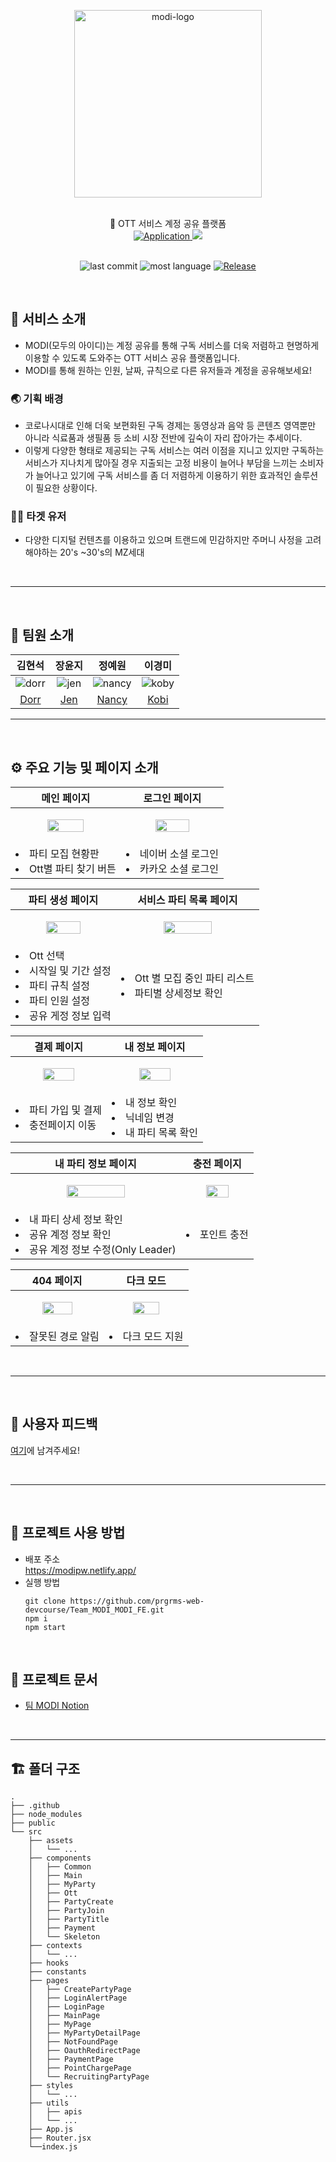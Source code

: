 <p align="center">
    <img src="https://user-images.githubusercontent.com/58318786/146792450-040c2bf7-964b-4828-b583-e28e636e19c7.png" alt="modi-logo" width="300" height="300">
</p>
<br>
<div align="center">
    🤝 OTT 서비스 계정 공유 플랫폼
    <br/>
    <a href="https://modipw.netlify.app/">
        <img alt="Application" src="https://img.shields.io/badge/모두의 아이디-MODI-yellowgreen?style=flat&link=https://modipw.netlify.app/" />
    </a>
    <a href="https://hits.seeyoufarm.com">
        <img src="https://hits.seeyoufarm.com/api/count/incr/badge.svg?url=https%3A%2F%2Fmodipw.netlify.app&count_bg=%23F18F3C&title_bg=%23555555&icon=&icon_color=%23E7E7E7&title=hits&edge_flat=false"/>
    </a>
    <br>
</div>
<br/>

<div align="center">

![last commit](https://img.shields.io/github/last-commit/prgrms-web-devcourse/Team_MODI_MODI_FE?color=5833C1)
![most language](https://img.shields.io/github/languages/top/prgrms-web-devcourse/Team_MODI_MODI_FE)
[![Release](https://img.shields.io/badge/release-v1.0.6-skyblue)](https://github.com/prgrms-web-devcourse/Team_MODI_MODI_FE/tree/main)

</div>
<br/>


## 🔎 서비스 소개
+ MODI(모두의 아이디)는 계정 공유를 통해 구독 서비스를 더욱 저렴하고 현명하게 이용할 수 있도록 도와주는 OTT 서비스 공유 플랫폼입니다. 
+ MODI를 통해 원하는 인원, 날짜, 규칙으로 다른 유저들과 계정을 공유해보세요!
### 🌏 기획 배경
+ 코로나시대로 인해 더욱 보편화된 구독 경제는 동영상과 음악 등 콘텐츠 영역뿐만 아니라 식료품과 생필품 등 소비 시장 전반에 깊숙이 자리 잡아가는 추세이다.
+ 이렇게 다양한 형태로 제공되는 구독 서비스는 여러 이점을 지니고 있지만 구독하는 서비스가 지나치게 많아질 경우 지출되는 고정 비용이 늘어나 부담을 느끼는 소비자가 늘어나고 있기에 
구독 서비스를 좀 더 저렴하게 이용하기 위한 효과적인 솔루션이 필요한 상황이다.
### 🙍‍♂️ 타겟 유저
- 다양한 디지털 컨텐츠를 이용하고 있으며 트랜드에 민감하지만 주머니 사정을 고려해야하는 20's ~30's의 MZ세대 
<br/>

---



<br/>

## 🤵 팀원 소개
| 김현석 | 장윤지 | 정예원 | 이경미 |
| :---: | :---: | :---: | :---: |
|![dorr](https://user-images.githubusercontent.com/80025421/146864059-ea6bf67a-dca3-4081-ab4b-dcc706bf16d1.jpg)|![jen](https://user-images.githubusercontent.com/80025421/146864066-eb68c92a-e156-4872-b255-4c4a8237fb69.jpg)|![nancy](https://user-images.githubusercontent.com/80025421/146864072-73cf1790-d9f1-4695-9546-19a049347c9c.jpg)|![koby](https://user-images.githubusercontent.com/80025421/146864078-89aefc79-ec38-4247-b8cb-86dbc7ebc8a2.jpg)
| [Dorr](https://github.com/dorrdorr9311) | [Jen](https://github.com/yjnim) | [Nancy](https://github.com/Yeewon) | [Kobi](https://github.com/goumi1009) |

---
<br/>

## ⚙ 주요 기능 및 페이지 소개
|메인 페이지|로그인 페이지|
|------|------|
|<p align="center"><img src="https://user-images.githubusercontent.com/80025421/146865789-1e978d3a-bc5c-4fd0-82bd-6b0c97a85d59.gif" width=60%/></p> |<p align="center"><img src="https://user-images.githubusercontent.com/80025421/146865992-88082055-ab1e-4644-9e4e-1506e88f65dd.gif" width=60%/></p> |
|<li>파티 모집 현황판</li><li>Ott별 파티 찾기 버튼</li>|<li>네이버 소셜 로그인</li><li>카카오 소셜 로그인</li>|


|파티 생성 페이지|서비스 파티 목록 페이지|
|------|------|
|<p align="center"><img src="https://user-images.githubusercontent.com/80025421/146866212-1871474b-868b-4c6c-b416-8ba1a4369a29.gif" width=60%/></p> |<p align="center"><img src="https://user-images.githubusercontent.com/80025421/146866554-385502d8-8432-43fa-8393-29dec29772b9.gif" width=60%/></p> |
|<li>Ott 선택</li> <li>시작일 및 기간 설정</li> <li> 파티 규칙 설정</li> <li>파티 인원 설정</li> <li>공유 게정 정보 입력</li>|<li>Ott 별 모집 중인 파티 리스트</li><li>파티별 상세정보 확인</li>|


|결제 페이지|내 정보 페이지|
|------|------|
|<p align="center"><img src="https://user-images.githubusercontent.com/80025421/146866770-453e8c8b-bfcd-4da7-a24f-310a3bc186cb.gif" width=60%/></p> |<p align="center"><img src="https://user-images.githubusercontent.com/80025421/146867025-3edf5b25-b2b2-4294-b0bd-4826450ff382.gif" width=60%/></p> |
|<li>파티 가입 및 결제</li><li>충전페이지 이동</li>|<li>내 정보 확인</li> <li>닉네임 변경</li><li>내 파티 목록 확인</li>|

|내 파티 정보 페이지|충전 페이지|
|------|------|
|<p align="center"><img src="https://user-images.githubusercontent.com/80025421/146867180-b0edfbc3-eaee-40d5-8c03-7fc795360551.gif" width=60%/></p> | <p align="center"><img src="https://user-images.githubusercontent.com/80025421/146867287-85f29859-55d4-4a77-b9da-4ef76a4a0ccc.gif" width=60%/></p> |
|<li>내 파티 상세 정보 확인</li><li>공유 계정 정보 확인</li><li>공유 계정 정보 수정(Only Leader)</li>|<li>포인트 충전</li>|


|404 페이지|다크 모드|
|------|------|
|<p align="center"><img src="https://user-images.githubusercontent.com/80025421/146867358-0187dbda-e372-4e23-a94c-675c05e31f9f.gif" width=60%/></p> | <p align="center"><img src="https://user-images.githubusercontent.com/80025421/147077889-7db7d02c-ccb2-4390-8fb9-f09493546754.gif" width=60%/></p>|
|<li>잘못된 경로 알림</li>|<li>다크 모드 지원</li>|
<br/>

---

<br/>

## 💌 사용자 피드백
[여기](https://forms.gle/BN19qAKiEZtx7smMA)에 남겨주세요!


<br/>

---


<br/>

## 📑 프로젝트 사용 방법
+ 배포 주소<br>
  https://modipw.netlify.app/
+ 실행 방법
  ```
  git clone https://github.com/prgrms-web-devcourse/Team_MODI_MODI_FE.git
  npm i
  npm start
  ```
<br/>

## 📝 프로젝트 문서
+ [팀 MODI Notion](https://www.notion.so/backend-devcourse/11-9fc1c4557d06490c83abd11ae213b9f4)

<br/>

---

## 🏗 폴더 구조

```
.
├── .github
├── node_modules
├── public
└── src
    ├── assets
    │   └── ...
    ├── components
    │   ├── Common 
    │   ├── Main
    │   ├── MyParty
    │   ├── Ott
    │   ├── PartyCreate
    │   ├── PartyJoin
    │   ├── PartyTitle
    │   ├── Payment
    │   └── Skeleton
    ├── contexts
    │   └── ...
    ├── hooks
    ├── constants
    ├── pages
    │   ├── CreatePartyPage 
    │   ├── LoginAlertPage
    │   ├── LoginPage
    │   ├── MainPage
    │   ├── MyPage
    │   ├── MyPartyDetailPage
    │   ├── NotFoundPage
    │   ├── OauthRedirectPage
    │   ├── PaymentPage
    │   ├── PointChargePage
    │   └── RecruitingPartyPage    
    ├── styles
    │   └── ...
    ├── utils
    │   ├── apis
    │   └── ...
    ├── App.js
    ├── Router.jsx
    └──index.js
``` 

